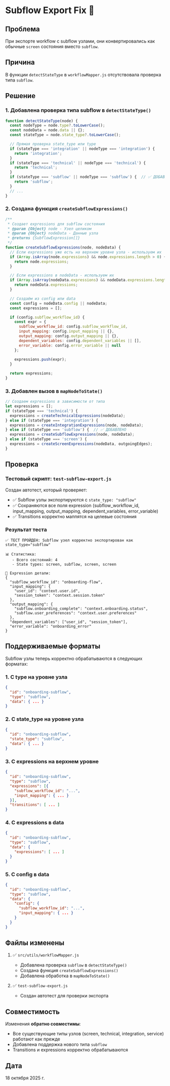 # Subflow Export Fix 🔧

## Проблема
При экспорте workflow с subflow узлами, они конвертировались как обычные `screen` состояния вместо `subflow`.

## Причина
В функции `detectStateType` в `workflowMapper.js` отсутствовала проверка типа `subflow`.

## Решение

### 1. Добавлена проверка типа subflow в `detectStateType()`

```javascript
function detectStateType(node) {
  const nodeType = node.type?.toLowerCase();
  const nodeData = node.data || {};
  const stateType = node.state_type?.toLowerCase();

  // Прямая проверка state_type или type
  if (stateType === 'integration' || nodeType === 'integration') {
    return 'integration';
  }
  if (stateType === 'technical' || nodeType === 'technical') {
    return 'technical';
  }
  if (stateType === 'subflow' || nodeType === 'subflow') {  // ✅ ДОБАВЛЕНО
    return 'subflow';
  }
  // ...
}
```

### 2. Создана функция `createSubflowExpressions()`

```javascript
/**
 * Создает expressions для subflow состояния
 * @param {Object} node - Узел целиком
 * @param {Object} nodeData - Данные узла
 * @returns {SubflowExpression[]}
 */
function createSubflowExpressions(node, nodeData) {
  // Если expressions уже есть на верхнем уровне узла - используем их
  if (Array.isArray(node.expressions) && node.expressions.length > 0) {
    return node.expressions;
  }

  // Если expressions в nodeData - используем их
  if (Array.isArray(nodeData.expressions) && nodeData.expressions.length > 0) {
    return nodeData.expressions;
  }

  // Создаём из config или data
  const config = nodeData.config || nodeData;
  const expressions = [];

  if (config.subflow_workflow_id) {
    const expr = {
      subflow_workflow_id: config.subflow_workflow_id,
      input_mapping: config.input_mapping || {},
      output_mapping: config.output_mapping || {},
      dependent_variables: config.dependent_variables || [],
      error_variable: config.error_variable || null
    };
    
    expressions.push(expr);
  }

  return expressions;
}
```

### 3. Добавлен вызов в `mapNodeToState()`

```javascript
// Создаем expressions в зависимости от типа
let expressions = [];
if (stateType === 'technical') {
  expressions = createTechnicalExpressions(nodeData);
} else if (stateType === 'integration') {
  expressions = createIntegrationExpressions(node, nodeData);
} else if (stateType === 'subflow') {  // ✅ ДОБАВЛЕНО
  expressions = createSubflowExpressions(node, nodeData);
} else if (stateType === 'screen') {
  expressions = createScreenExpressions(nodeData, outgoingEdges);
}
```

## Проверка

### Тестовый скрипт: `test-subflow-export.js`

Создан автотест, который проверяет:
- ✅ Subflow узлы экспортируются с `state_type: "subflow"`
- ✅ Сохраняются все поля expression (subflow_workflow_id, input_mapping, output_mapping, dependent_variables, error_variable)
- ✅ Transitions корректно маппятся на целевые состояния

### Результат теста

```
✅ ТЕСТ ПРОЙДЕН: Subflow узел корректно экспортирован как state_type="subflow"

📊 Статистика:
   - Всего состояний: 4
   - State types: screen, subflow, screen, screen

📝 Expression детали:
{
  "subflow_workflow_id": "onboarding-flow",
  "input_mapping": {
    "user_id": "context.user.id",
    "session_token": "context.session.token"
  },
  "output_mapping": {
    "subflow.onboarding_complete": "context.onboarding.status",
    "subflow.user_preferences": "context.user.preferences"
  },
  "dependent_variables": ["user_id", "session_token"],
  "error_variable": "onboarding_error"
}
```

## Поддерживаемые форматы

Subflow узлы теперь корректно обрабатываются в следующих форматах:

### 1. С type на уровне узла
```json
{
  "id": "onboarding-subflow",
  "type": "subflow",
  "data": { ... }
}
```

### 2. С state_type на уровне узла
```json
{
  "id": "onboarding-subflow",
  "state_type": "subflow",
  "data": { ... }
}
```

### 3. С expressions на верхнем уровне
```json
{
  "id": "onboarding-subflow",
  "type": "subflow",
  "expressions": [{
    "subflow_workflow_id": "...",
    "input_mapping": { ... }
  }],
  "transitions": [ ... ]
}
```

### 4. С expressions в data
```json
{
  "id": "onboarding-subflow",
  "type": "subflow",
  "data": {
    "expressions": [ ... ]
  }
}
```

### 5. С config в data
```json
{
  "id": "onboarding-subflow",
  "type": "subflow",
  "data": {
    "config": {
      "subflow_workflow_id": "...",
      "input_mapping": { ... }
    }
  }
}
```

## Файлы изменены

1. ✅ `src/utils/workflowMapper.js`
   - Добавлена проверка `subflow` в `detectStateType()`
   - Создана функция `createSubflowExpressions()`
   - Добавлена обработка в `mapNodeToState()`

2. ✅ `test-subflow-export.js`
   - Создан автотест для проверки экспорта

## Совместимость

Изменения **обратно совместимы**:
- Все существующие типы узлов (screen, technical, integration, service) работают как прежде
- Добавлена поддержка нового типа `subflow`
- Transitions и expressions корректно обрабатываются

## Дата
18 октября 2025 г.
